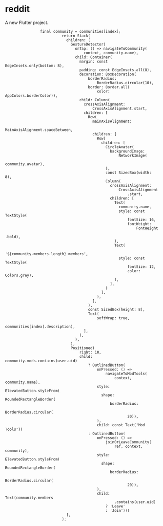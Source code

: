 # reddit

A new Flutter project.

                    final community = communities[index];
                              return Stack(
                                children: [
                                  GestureDetector(
                                    onTap: () => navigateToCommunity(
                                        context, community.name),
                                    child: Container(
                                      margin: const EdgeInsets.only(bottom: 8),
                                      padding: const EdgeInsets.all(8),
                                      decoration: BoxDecoration(
                                          borderRadius:
                                              BorderRadius.circular(10),
                                          border: Border.all(
                                              color: AppColors.borderColor)),
                                      child: Column(
                                        crossAxisAlignment:
                                            CrossAxisAlignment.start,
                                        children: [
                                          Row(
                                            mainAxisAlignment:
                                                MainAxisAlignment.spaceBetween,
                                            children: [
                                              Row(
                                                children: [
                                                  CircleAvatar(
                                                    backgroundImage:
                                                        NetworkImage(
                                                            community.avatar),
                                                  ),
                                                  const SizedBox(width: 8),
                                                  Column(
                                                    crossAxisAlignment:
                                                        CrossAxisAlignment
                                                            .start,
                                                    children: [
                                                      Text(
                                                        community.name,
                                                        style: const TextStyle(
                                                            fontSize: 16,
                                                            fontWeight:
                                                                FontWeight
                                                                    .bold),
                                                      ),
                                                      Text(
                                                        '${community.members.length} members',
                                                        style: const TextStyle(
                                                            fontSize: 12,
                                                            color: Colors.grey),
                                                      ),
                                                    ],
                                                  )
                                                ],
                                              ),
                                            ],
                                          ),
                                          const SizedBox(height: 8),
                                          Text(
                                              softWrap: true,
                                              communities[index].description),
                                        ],
                                      ),
                                    ),
                                  ),
                                  Positioned(
                                      right: 10,
                                      child: community.mods.contains(user.uid)
                                          ? OutlinedButton(
                                              onPressed: () =>
                                                  navigateToModTools(
                                                      context, community.name),
                                              style: ElevatedButton.styleFrom(
                                                shape: RoundedRectangleBorder(
                                                    borderRadius:
                                                        BorderRadius.circular(
                                                            20)),
                                              ),
                                              child: const Text('Mod Tools'))
                                          : OutlinedButton(
                                              onPressed: () =>
                                                  joinOrLeaveCommunity(
                                                      ref, context, community),
                                              style: ElevatedButton.styleFrom(
                                                shape: RoundedRectangleBorder(
                                                    borderRadius:
                                                        BorderRadius.circular(
                                                            20)),
                                              ),
                                              child: Text(community.members
                                                      .contains(user.uid)
                                                  ? 'Leave'
                                                  : 'Join')))
                                ],
                              );
